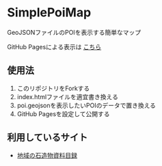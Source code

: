 # SimplePoiMap
GeoJSONファイルのPOIを表示する簡単なマップ

GitHub Pagesによる表示は [こちら](https://midoriit.github.io/SimplePoiMap/)

## 使用法

1. このリポジトリをForkする
2. index.htmlファイルを適宜書き換える
3. poi.geojsonを表示したいPOIのデータで置き換える
4. GitHub Pagesを設定して公開する

## 利用しているサイト

* [地域の石造物資料目録](https://midoriit.github.io/booklist/)
